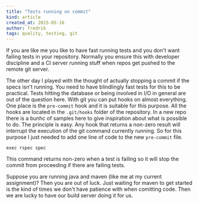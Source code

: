 ```yaml
---
title: "Tests running on commit"
kind: article
created_at: 2015-05-16
author: fredrik
tags: quality, testing, git
---
```


If you are like me you like to have fast running tests and you don't want failing tests in your repository.
Normally you ensure this with developer discipline and a CI server running stuff when repos get pushed
to the remote git server. 

The other day I played with the thought of actually stopping a commit if the specs isn't running. 
You need to have blindlingly fast tests for this to be practical. Tests hitting the database or being
involved in I/O in general are out of the question here. With git you can put hooks on almost everything.
One place is the `pre-commit` hook and it is suitable for this purpose. All the hooks are located in the 
`.git/hooks` folder of the repository. In a new repo there is a bunhc of samples here to give inspiration 
about what is possible to do. The principle is easy. Any hook that returns a non-zero result will 
interrupt the execution of the git command currently running. So for this purpose I just needed to add 
one line of code to the new `pre-commit` file.

    exec rspec spec

This command returns non-zero when a test is failing so it will stop the commit from proceeding if there
are failing tests.

Suppose you are running java and maven (like me at my current assignment)? Then you are out of luck. Just
waiting for maven to get started is the kind of times we don't have patience with when comitting code. 
Then we are lucky to have our build server doing it for us.
